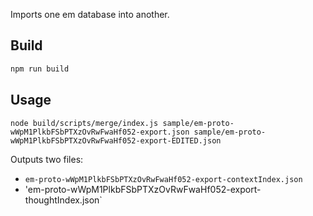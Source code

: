 Imports one em database into another.

## Build

```sh
npm run build
```

## Usage

`node build/scripts/merge/index.js sample/em-proto-wWpM1PlkbFSbPTXzOvRwFwaHf052-export.json sample/em-proto-wWpM1PlkbFSbPTXzOvRwFwaHf052-export-EDITED.json`

Outputs two files:

- `em-proto-wWpM1PlkbFSbPTXzOvRwFwaHf052-export-contextIndex.json`
- 'em-proto-wWpM1PlkbFSbPTXzOvRwFwaHf052-export-thoughtIndex.json`

